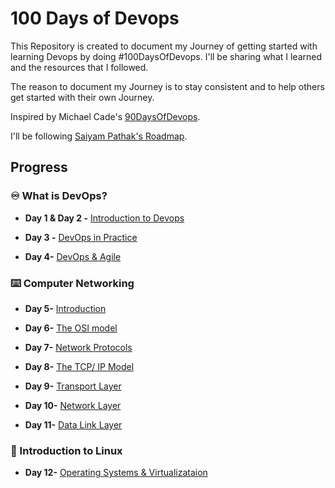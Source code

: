 # 100 Days of Devops
This Repository is created to document my Journey of getting started with learning Devops by doing #100DaysOfDevops. I'll be sharing what I learned and the resources that I followed.

The reason to document my Journey is to stay consistent and to help others get started with their own Journey.

Inspired by Michael Cade's [90DaysOfDevops](https://github.com/MichaelCade/90DaysOfDevOps).

I'll be following [Saiyam Pathak's Roadmap](https://www.youtube.com/c/saiyam911).

## Progress


### ♾️ What is DevOps?


* **Day 1 & Day 2 -** [Introduction to Devops](Progress/Day1%26Day2.md)

* **Day 3 -** [DevOps in Practice](Progress/Day3.md)

* **Day 4-** [DevOps & Agile](Progress/Day4.md)

### ⌨️ Computer Networking
* **Day 5-** [Introduction](Progress/Day5.md)

* **Day 6-** [The OSI model](Progress/Day6.md)

* **Day 7-** [Network Protocols](Progress/Day7.md)

* **Day 8-** [The TCP/ IP Model](Progress/Day8.md)

* **Day 9-** [Transport Layer](Progress/Day9.md)

* **Day 10-** [Network Layer](Progress/Day10.md)

* **Day 11-** [Data Link Layer](Progress/Day11.md)

### 🐧 Introduction to Linux
* **Day 12-** [Operating Systems & Virtualizataion](Progress/Day12.md)


